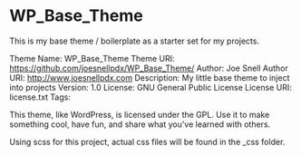 WP_Base_Theme
=============

This is my base theme / boilerplate as a starter set for my projects. 


Theme Name: WP_Base_Theme
Theme URI: https://github.com/joesnellpdx/WP_Base_Theme/
Author: Joe Snell
Author URI: http://www.joesnellpdx.com
Description: My little base theme to inject into projects
Version: 1.0
License: GNU General Public License
License URI: license.txt
Tags:

This theme, like WordPress, is licensed under the GPL.
Use it to make something cool, have fun, and share what you've learned with others.

Using scss for this project, actual css files will be found in the _css folder.  

